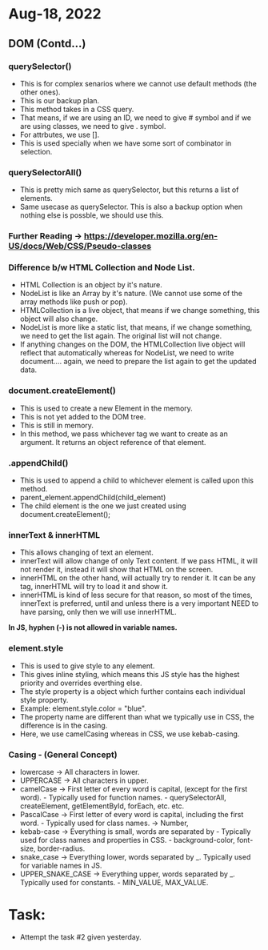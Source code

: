 # Aug-18, 2022

## DOM (Contd...)

### querySelector()
- This is for complex senarios where we cannot use default methods (the other ones).
- This is our backup plan.
- This method takes in a CSS query.
- That means, if we are using an ID, we need to give # symbol and if we are using classes, we need to give . symbol.
- For attrbutes, we use [].
- This is used specially when we have some sort of combinator in selection. 


### querySelectorAll()
- This is pretty mich same as querySelector, but this returns a list of elements.
- Same usecase as querySelector. This is also a backup option when nothing else is possble, we should use this.

### Further Reading -> https://developer.mozilla.org/en-US/docs/Web/CSS/Pseudo-classes


### Difference b/w HTML Collection and Node List.
- HTML Collection is an object by it's nature.
- NodeList is like an Array by it's nature. (We cannot use some of the array methods like push or pop).
- HTMLCollection is a live object, that means if we change something, this object will also change.
- NodeList is more like a static list, that means, if we change something, we need to get the list again. The original list will not change.
- If anything changes on the DOM, the HTMLCollection live object will reflect that automatically whereas for NodeList, we need to write document.... again, we need to prepare the list again to get the updated data.


### document.createElement()
- This is used to create a new Element in the memory.
- This is not yet added to the DOM tree.
- This is still in memory.
- In this method, we pass whichever tag we want to create as an argument. It returns an object reference of that element.

### <element>.appendChild()
- This is used to append a child to whichever element is called upon this method.
- parent_element.appendChild(child_element)
- The child element is the one we just created using document.createElement();

### innerText & innerHTML
- This allows changing of text an element.
- innerText will allow change of only Text content. If we pass HTML, it will not render it, instead it will show that HTML on the screen.
- innerHTML on the other hand, will actually try to render it. It can be any tag, innerHTML will try to load it and show it.
- innerHTML is kind of less secure for that reason, so most of the times, innerText is preferred, until and unless there is a very important NEED to have parsing, only then we will use innerHTML.


**In JS, hyphen (-) is not allowed in variable names.**

### element.style
- This is used to give style to any element.
- This gives inline styling, which means this JS style has the highest priority and overrides everthing else.
- The style property is a object which further contains each individual style property.
- Example: element.style.color = "blue".
- The property name are different than what we typically use in CSS, the difference is in the casing.
- Here, we use camelCasing whereas in CSS, we use kebab-casing.

### Casing - (General Concept)
- lowercase -> All characters in lower.
- UPPERCASE -> All characters in upper.
- camelCase -> First letter of every word is capital, (except for the first word). - Typically used for function names. - querySelectorAll, createElement, getElementById, forEach, etc. etc.
- PascalCase -> First letter of every word is capital, including the first word. - Typically used for class names. -> Number, 
- kebab-case -> Everything is small, words are separated by - Typically used for class names and properties in CSS. - background-color, font-size, border-radius.
- snake_case -> Everything lower, words separated by _. Typically used for variable names in JS.
- UPPER_SNAKE_CASE -> Everything upper, words separated by _. Typically used for constants. - MIN_VALUE, MAX_VALUE.



# Task:
- Attempt the task #2 given yesterday.
